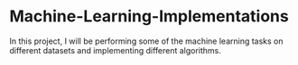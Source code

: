 # Machine-Learning-Implementations
In this project, I will be performing some of the machine learning tasks on different datasets and implementing different algorithms.
